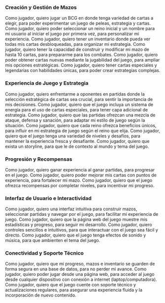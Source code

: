 ### **Creación y Gestión de Mazos**

Como jugador, quiero jugar un BCG en donde tenga variedad de cartas a elegir, para poder experimentar un juego de peleas, estrategia y cartas.
Como jugador, quiero poder seleccionar un reino inicial y un nombre para mi usuario al iniciar el juego por primera vez, para personalizar mi experiencia.
Como jugador, quiero tener un inventario donde pueda ver todas mis cartas desbloqueadas, para organizar mi estrategia.
Como jugador, quiero tener la capacidad de construir y modificar mi mazo de hasta 10 cartas, para prepararme para los combates.
Como jugador, quiero poder obtener cartas nuevas mediante la jugabilidad del juego, para ampliar mis opciones estratégicas.
Como jugador, quiero tener cartas especiales y legendarias con habilidades únicas, para poder crear estrategias complejas.

### **Experiencia de Juego y Estrategia**

Como jugador, quiero enfrentarme a oponentes en partidas donde la selección estratégica de cartas sea crucial, para sentir la importancia de mis decisiones.
Como jugador, quiero que el juego incluya un sistema de energía para el uso de cartas especiales, para tener capa adicional de estrategia.
Como jugador, quiero que las partidas ofrezcan una mezcla de ataque, defensa y sanación, para adaptar mi estilo de juego según la situación.
Como jugador, quiero que cada reino ofrezca beneficios únicos, para influir en mi estrategia de juego según el reino que elija.
Como jugador, quiero que el juego tenga una variedad de niveles y desafíos, para mantener la experiencia fresca y desafiante.
Como jugador, quiero que exista un storyline, para que le de contexto al mundo y tema del juego.

### **Progresión y Recompensas**

Como jugador, quiero ganar experiencia al ganar partidas, para progresar en el juego.
Como jugador, quiero poder mejorar mis cartas con puntos de experiencia, para fortalecer mi mazo.
Como jugador, quiero que el juego ofrezca recompensas por completar niveles, para incentivar mi progreso.

### **Interfaz de Usuario e Interactividad**

Como jugador, quiero una interfaz intuitiva para construir mazos, seleccionar partidas y navegar por el juego, para facilitar mi experiencia de juego.
Como jugador, quiero que la página web del juego muestre mis estadísticas y progreso, para seguir mi desarrollo.
Como jugador, quiero controles sencillos e intuitivos, para que interactuar con el juego sea fácil y directo.
Como jugador, quiero que el juego tenga efectos de sonido y música, para que ambienten el tema del juego.

### **Conectividad y Soporte Técnico**

Como jugador, quiero que mi progreso, mazos e inventario se guarden de forma segura en una base de datos, para no perder mi avance.
Como jugador, quiero poder jugar desde una página web, para acceder al juego desde cualquier dispositivo con conexión a internet (laptop/computadora).
Como jugador, quiero que el juego cuente con soporte técnico y actualizaciones regulares, para asegurar una experiencia fluida y la incorporación de nuevo contenido.
